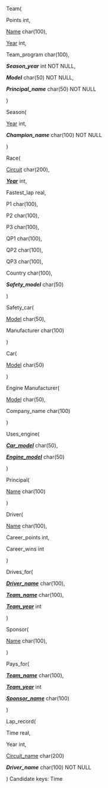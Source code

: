 Team(

  Points int, 

  <ins>Name</ins> char(100), 

  <ins>Year</ins> int, 

  Team\_program char(100), 

  ***Season\_year*** int NOT NULL, 

  ***Model*** char(50) NOT NULL,

  ***Principal\_name*** char(50) NOT NULL

)

Season(

<ins>Year</ins> int, 

***Champion\_name*** char(100) NOT NULL

)

Race(

<ins>Circuit</ins> char(200), 

<ins>***Year***</ins> int, 

Fastest\_lap real, 

P1 char(100), 

P2 char(100), 

P3 char(100), 

QP1 char(100), 

QP2 char(100), 

QP3 char(100), 

Country char(100), 

***Safety\_model*** char(50)

)

Safety\_car(

<ins>Model</ins> char(50), 

Manufacturer char(100)

)

Car(

<ins>Model</ins> char(50)

)

Engine Manufacturer(

<ins>Model</ins> char(50), 

Company\_name char(100)

)

Uses\_engine(

<ins>***Car\_model***</ins> char(50), 

<ins>***Engine\_model***</ins> char(50)

)

Principal(

<ins>Name</ins> char(100)

)

Driver(

<ins>Name</ins> char(100), 

Career\_points int, 

Career\_wins int

)

Drives\_for(

<ins>***Driver\_name***</ins> char(100), 

<ins>***Team\_name***</ins> char(100), 

<ins>***Team\_year***</ins> int

)

Sponsor(

<ins>Name</ins> char(100), 

)

Pays\_for(

<ins>***Team\_name***</ins> char(100), 

<ins>***Team\_year***</ins> int

<ins>***Sponsor\_name***</ins> char(100)

)

Lap\_record(

Time real, 

Year int, 

<ins>Circuit\_name</ins> char(200)

***Driver\_name*** char(100) NOT NULL

) Candidate keys: Time

